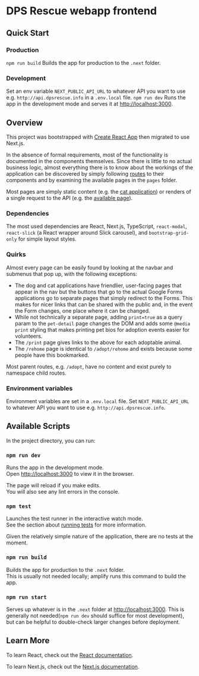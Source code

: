 # DPS Rescue webapp frontend

## Quick Start

### Production
`npm run build` Builds the app for production to the `.next` folder.

### Development
Set an env variable `NEXT_PUBLIC_API_URL` to whatever API you want to use e.g. `http://api.dpsrescue.info` in a `.env.local` file.
`npm run dev` Runs the app in the development mode and serves it at [http://localhost:3000](http://localhost:3000).

## Overview

This project was bootstrapped with [Create React App](https://github.com/facebook/create-react-app) then migrated to use Next.js.

In the absence of formal requirements, most of the functionality is documented in the components themselves.
Since there is little to no actual business logic, almost everything there is to know about the workings of the application can be discovered by simply following [routes](src/routing/routes.tsx) to their components and by examining the available pages in the `pages` folder.

Most pages are simply static content (e.g. the [cat application](src/adopt/cat-application/DpsCatApplication.tsx)) or renders of a single request to the API (e.g. the [available page](src/adopt/available/DpsAdoptAvailable.tsx)).

### Dependencies
The most used dependencies are React, Next.js, TypeScript, `react-modal`, `react-slick` (a React wrapper around Slick carousel), and `bootstrap-grid-only` for simple layout styles.

### Quirks
Almost every page can be easily found by looking at the navbar and submenus that pop up, with the following exceptions:
- The dog and cat applications have friendlier, user-facing pages that appear in the nav but the buttons that go to the actual Google Forms applications go to separate pages that simply redirect to the Forms. This makes for nicer links that can be shared with the public and, in the event the Form changes, one place where it can be changed.
- While not technically a separate page, adding `print=true` as a query param to the `pet-detail` page changes the DOM and adds some `@media print` styling that makes printing pet bios for adoption events easier for volunteers.
- The `/print` page gives links to the above for each adoptable animal.
- The `/rehome` page is identical to `/adopt/rehome` and exists because some people have this bookmarked.

Most parent routes, e.g. `/adopt`, have no content and exist purely to namespace child routes.

### Environment variables
Environment variables are set in a `.env.local` file.
Set `NEXT_PUBLIC_API_URL` to whatever API you want to use e.g. `http://api.dpsrescue.info`.

## Available Scripts

In the project directory, you can run:

### `npm run dev`

Runs the app in the development mode.\
Open [http://localhost:3000](http://localhost:3000) to view it in the browser.

The page will reload if you make edits.\
You will also see any lint errors in the console.

### `npm test`

Launches the test runner in the interactive watch mode.\
See the section about [running tests](https://facebook.github.io/create-react-app/docs/running-tests) for more information.

Given the relatively simple nature of the application, there are no tests at the moment.

### `npm run build`

Builds the app for production to the `.next` folder.\
This is usually not needed locally; amplify runs this command to build the app.

### `npm run start`
Serves up whatever is in the `.next` folder at [http://localhost:3000](http://localhost:3000).
This is generally not needed(`npm run dev` should suffice for most development), but can be helpful to double-check larger changes before deployment.

## Learn More
To learn React, check out the [React documentation](https://reactjs.org/).

To learn Next.js, check out the [Next.js documentation](https://nextjs.org/docs/getting-started).
